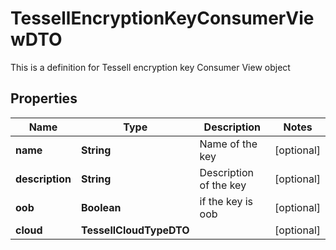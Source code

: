 

# TessellEncryptionKeyConsumerViewDTO

This is a definition for Tessell encryption key Consumer View object

## Properties

Name | Type | Description | Notes
------------ | ------------- | ------------- | -------------
**name** | **String** | Name of the key |  [optional]
**description** | **String** | Description of the key |  [optional]
**oob** | **Boolean** | if the key is oob |  [optional]
**cloud** | **TessellCloudTypeDTO** |  |  [optional]



